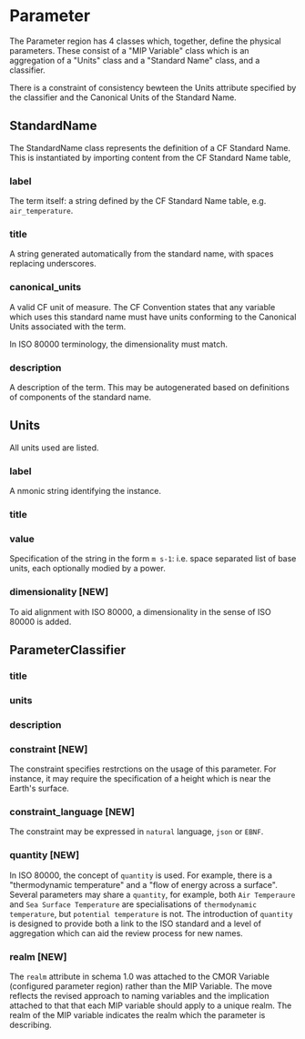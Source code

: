 # Parameter

The Parameter region has 4 classes which, together, define the physical parameters. These consist of a "MIP Variable" class which is an aggregation of a "Units" class and a "Standard Name" class, and a classifier.

There is a constraint of consistency bewteen the Units attribute specified by the classifier and the Canonical Units of the Standard Name. 

## StandardName

The StandardName class represents the definition of a CF Standard Name. This is instantiated by importing content from the CF Standard Name table,

### label

The term itself: a string defined by the CF Standard Name table, e.g. `air_temperature`.

### title

A string generated automatically from the standard name, with spaces replacing underscores.

### canonical_units

A valid CF unit of measure. The CF Convention states that any variable which uses this standard
name must have units conforming to the Canonical Units associated with the term. 

In ISO 80000 terminology, the dimensionality must match.

### description

A description of the term. This may be autogenerated based on definitions of components of the standard name.

## Units

All units used are listed. 

### label

A nmonic string identifying the instance.

### title

### value

Specification of the string in the form `m s-1`: i.e. space separated list of base units, each optionally modied by a power.

### dimensionality [NEW]

To aid alignment with ISO 80000, a dimensionality in the sense of ISO 80000 is added. 

## ParameterClassifier

### title

### units

### description

### constraint [NEW]

The constraint specifies restrctions on the usage of this parameter. 
For instance, it may require the specification of a height which is near the Earth's surface. 

### constraint_language [NEW]

The constraint may be expressed in `natural` language, `json` or `EBNF`.

### quantity [NEW]

In ISO 80000, the concept of `quantity` is used. For example, there is a "thermodynamic temperature" and a "flow of energy across a surface". Several parameters may share a `quantity`, for example, both `Air Temperaure` and `Sea Surface Temperature` are specialisations of `thermodynamic temperature`, but `potential temperature` is not. The introduction of `quantity` is designed to provide both a link to the ISO standard and a level of aggregation which can aid the review process for new names.

### realm [NEW]

The `realm` attribute in schema 1.0 was attached to the CMOR Variable (configured parameter region) rather than the MIP Variable. The move reflects the revised approach to naming variables and the implication attached to that that each MIP variable should apply to a unique realm. The realm of the MIP variable indicates the realm which the parameter is describing. 




